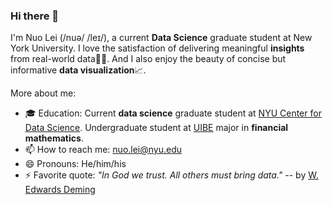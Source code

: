 ### Hi there 👋

I'm Nuo Lei (/nuə/ /leɪ/), a current **Data Science** graduate student at New York University. I love the satisfaction of delivering meaningful **insights** from real-world data👨‍💻. And I also enjoy the beauty of concise but informative **data visualization**📈.

More about me:
- 🎓 Education: Current **data science** graduate student at [NYU Center for Data Science](https://cds.nyu.edu/). Undergraduate student at [UIBE](http://english.uibe.edu.cn/) major in **financial mathematics**. 
- 📫 How to reach me: nuo.lei@nyu.edu
- 😄 Pronouns: He/him/his
- ⚡ Favorite quote: *"In God we trust. All others must bring data."* -- by [W. Edwards Deming](https://en.wikipedia.org/wiki/W._Edwards_Deming)

